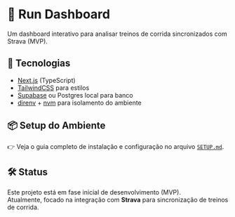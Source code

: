 # 🏃 Run Dashboard

Um dashboard interativo para analisar treinos de corrida sincronizados com Strava (MVP).

## 🚀 Tecnologias
- [Next.js](https://nextjs.org/) (TypeScript)
- [TailwindCSS](https://tailwindcss.com/) para estilos
- [Supabase](https://supabase.com/) ou Postgres local para banco
- [direnv](https://direnv.net/) + [nvm](https://github.com/nvm-sh/nvm) para isolamento do ambiente

## 📦 Setup do Ambiente

👉 Veja o guia completo de instalação e configuração no arquivo [`SETUP.md`](.docs/SETUP.md).


## 🛠️ Status

Este projeto está em fase inicial de desenvolvimento (MVP).  
Atualmente, focado na integração com **Strava** para sincronização de treinos de corrida.
